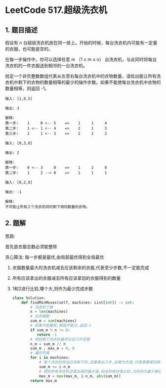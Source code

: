 # LeetCode 517.超级洗衣机

## 1. 题目描述

假设有 n 台超级洗衣机放在同一排上。开始的时候，每台洗衣机内可能有一定量的衣服，也可能是空的。

在每一步操作中，你可以选择任意 m （1 ≤ m ≤ n） 台洗衣机，与此同时将每台洗衣机的一件衣服送到相邻的一台洗衣机。

给定一个非负整数数组代表从左至右每台洗衣机中的衣物数量，请给出能让所有洗衣机中剩下的衣物的数量相等的最少的操作步数。如果不能使每台洗衣机中衣物的数量相等，则返回 -1。

```
输入: [1,0,5]

输出: 3

解释: 
第一步:    1     0 <-- 5    =>    1     1     4
第二步:    1 <-- 1 <-- 4    =>    2     1     3    
第三步:    2     1 <-- 3    =>    2     2     2  

输入: [0,3,0]

输出: 2

解释: 
第一步:    0 <-- 3     0    =>    1     2     0    
第二步:    1     2 --> 0    =>    1     1     1  

输入: [0,2,0]

输出: -1

解释: 
不可能让所有三个洗衣机同时剩下相同数量的衣物。
```

## 2. 题解

思路:

首先是衣服总数必须能整除

贪心算法: 每一步都是最优,由局部最优得到全局最优

1. 衣服数量最大的洗衣机减去应该剩余的衣服,代表至少步数,不一定能完成

2. 所有应该拿出的衣服减去所有应该拿回的衣服得到的数量

3. 1和2进行比较,哪个大,则作为最少完成步数

   ```python
   class Solution:
       def findMinMoves(self, machines: List[int]) -> int:
           # 洗衣机个数
           n = len(machines)
           # 总衣服数
           sum_m = sum(machines)
           # 如果不能整除,那就不能分,返回-1
           if sum_m % n != 0:
              return -1
           # 得到每个洗衣机最终应该几件衣服
           n_m = sum_m // n
           sum_m , max_m = 0, 0
           # 遍历列表
           for i in machines:
               # 每个洗衣机除去应该剩下的,还要拿出几件,如果为负值,代表需要拿回来
               sum_m += i-n_m
               # 得到所有洗衣机该拿出来的最大值,和总的绝对值比较,大的则为最少移动次数
               max_m = max(max_m, i-n_m, abs(sum_m))
           return max_m
   
   ```

   

